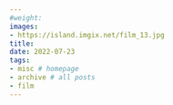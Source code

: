 ```yaml
---
#weight: 
images:
- https://island.imgix.net/film_13.jpg
title: 
date: 2022-07-23
tags:
- misc # homepage
- archive # all posts
- film
---
```

